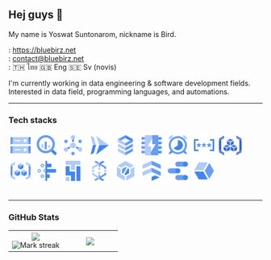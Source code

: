 ## Hej guys 👋

My name is Yoswat Suntonarom, nickname is Bird.

<i class="fa-regular fa-globe"></i> : <https://bluebirz.net>  
<i class="fa-regular fa-envelope"></i> : <contact@bluebirz.net>  
<i class="fa-solid fa-language"></i> : 🇹🇭 ไทย 🇬🇧 Eng  🇸🇪 Sv (novis)

I'm currently working in data engineering & software development fields. Interested in data field, programming languages, and automations.

---

### Tech stacks

<link rel="stylesheet" href="https://cdnjs.cloudflare.com/ajax/libs/font-awesome/6.7.2/css/all.min.css" integrity="sha512-Evv84Mr4kqVGRNSgIGL/F/aIDqQb7xQ2vcrdIwxfjThSH8CSR7PBEakCr51Ck+w+/U6swU2Im1vVX0SVk9ABhg==" crossorigin="anonymous" referrerpolicy="no-referrer" />
<link rel="stylesheet" type='text/css' href="https://cdn.jsdelivr.net/gh/devicons/devicon@latest/devicon.min.css" />
<style>
  .markdown-body {
    .tech-stack {
      display: block;
      white-space: normal;
      overflow:hidden;
      i[class^='devicon'] {
        font-size: 2rem;
      }
      i[class^='devicon']:not(:last-child) {
        margin-right: .5rem;
      }
      .tech-group {
        display: inline-table;
        margin: .2rem ;
        border: 1.5px solid #2e2f31;
        padding: .5rem .5rem .2rem .5rem;
        border-radius: 1rem;
      }
      .gcp {
        img {
          width: 1.7rem;
        }
        img:not(:first-child){
          margin-left:.3rem;
        }
      }
    }
    .stats {
      td {
        border: none;
      }
    }
  }
</style>

<div class="tech-stack">
  <div class="tech-group gcp">
    <i class="devicon-googlecloud-plain"></i>
    <img src="./svg/gcpicons.com/Cloud-Storage.svg" alt="Cloud Storage icon">
    <img src="./svg/gcpicons.com/BigQuery.svg" alt="BigQuery icon">
    <img src="./svg/gcpicons.com/PubSub.svg" alt="Pub/Sub icon">
    <img src="./svg/gcpicons.com/Cloud-Run.svg" alt="Cloud Run icon">
    <img src="./svg/gcpicons.com/Cloud-SQL.svg" alt="Cloud SQL icon">
    <img src="./svg/gcpicons.com/Memorystore.svg" alt="Memorystore icon">
    <img src="./svg/gcpicons.com/Cloud-Scheduler.svg" alt="Cloud Scheduler icon">
    <img src="./svg/gcpicons.com/Secret-Manager.svg" alt="Secret Manager icon">
    <img src="./svg/gcpicons.com/Artifact-Registry.svg" alt="Artifact Registry icon">
    <img src="./svg/gcpicons.com/Container-Registry.svg" alt="Container Registry icon">
    <img src="./svg/gcpicons.com/Dataprep.svg" alt="Dataprep icon">
    <img src="./svg/gcpicons.com/Cloud-Composer.svg" alt="Cloud Cloud-Composer icon">
    <img src="./svg/gcpicons.com/Dataflow.svg" alt="Dataflow icon">
    <img src="./svg/gcpicons.com/Cloud-Build.svg" alt="Cloud-Build icon">
    <img src="./svg/gcpicons.com/Firestore.svg" alt="Firestore icon">
    <img src="./svg/gcpicons.com/Data-Studio.svg" alt="Data-Studio icon">
    <img src="./svg/gcpicons.com/Stackdriver.svg" alt="Stackdriver icon">
  </div>
  <br/>
  <div class="tech-group">
    <i class="devicon-mysql-original"></i>
    <i class="devicon-postgresql-plain"></i>
    <i class="devicon-redis-plain"></i>
  </div>
  <div class="tech-group">
    <i class="devicon-pandas-plain"></i>
    <i class="devicon-numpy-plain"></i>
    <i class="devicon-matplotlib-plain"></i>
    <i class="devicon-scikitlearn-plain"></i>
    </div>
  <div class="tech-group">
    <i class="devicon-anaconda-original"></i>
    <i class="devicon-docker-plain"></i>
    <i class="devicon-flask-original"></i>
    <i class="devicon-express-original"></i>
    <i class="devicon-jekyll-plain"></i>
    <i class="devicon-nodejs-plain"></i>
    <i class="devicon-terraform-plain"></i>
  </div>
  <div class="tech-group">
    <i class="devicon-homebrew-plain"></i>
    <i class="devicon-pypi-plain"></i>
    <i class="devicon-npm-original-wordmark"></i>
  </div>
  <div class="tech-group">
    <i class="devicon-git-plain"></i>
    <i class="devicon-github-original"></i>
    <i class="devicon-githubactions-plain"></i>
    <i class="devicon-bitbucket-original"></i>
  </div>
   <div class="tech-group">
    <i class="devicon-openapi-plain"></i>
    <i class="devicon-swagger-plain"></i>
    <i class="devicon-apacheairflow-plain"></i>
    <i class="devicon-jupyter-plain"></i>
    <i class="devicon-pytest-plain"></i>
  </div>
   <div class="tech-group">
    <i class="devicon-grafana-plain"></i>
    <i class="devicon-vscode-plain"></i>
    <i class="devicon-neovim-plain"></i>
    <i class="devicon-slack-plain"></i>
    <i class="devicon-postman-plain"></i>

  </div>
  <div class="tech-group">
    <i class="devicon-bash-plain"></i>
    <i class="devicon-c-plain"></i>
    <i class="devicon-cplusplus-plain"></i>
    <i class="devicon-csharp-plain"></i>
    <i class="devicon-html5-plain"></i>
    <i class="devicon-css3-plain"></i>
    <i class="devicon-python-plain"></i>
    <i class="devicon-javascript-plain"></i>
    <i class="devicon-go-original-wordmark"></i>
    <i class="devicon-xml-plain"></i>
    <i class="devicon-json-plain"></i>
    <i class="devicon-yaml-plain"></i>
    <i class="devicon-markdown-original"></i>
  </div>
</div>

---

### GitHub Stats

<table class="stats"><tbody><tr border="none"><td width="50%" align="center">
<img align="center" src="https://readme-stats-fork-mauve.vercel.app/api/?username=bluebirz&theme=dark&show_icons=true&count_private=true"><br>
<img alt="Mark streak" src="https://github-readme-streak-stats-five-roan.vercel.app?user=bluebirz&theme=dark"></td><td width="50%" align="center">
<img align="center" src="https://readme-stats-fork-mauve.vercel.app/api/top-langs/?username=bluebirz&theme=dark&hide_border=false&no-bg=true&no-frame=true&langs_count=6&layout=donut"></td></tr></tbody></table>
